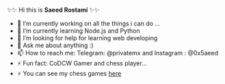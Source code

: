 
✨✨ Hi this is **Saeed Rostami**  ✨✨ 

- 🔭 I’m currently working on all the things i can do ...
- 🌱 I’m currently learning Node.js and Python
- 🤔 I’m looking for help for learning web developing 
- 💬 Ask me about anything :)
- 📫 How to reach me: Telegram: @privatemx and Instagram : @0x5aeed
- ⚡ Fun fact: CoDCW Gamer and chess player... 
- ⚡ You can see my chess games [here](https://lichess.org/@/hex_5aeed/all)
